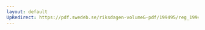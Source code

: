 ```yaml
---
layout: default
UpRedirect: https://pdf.swedeb.se/riksdagen-volumeG-pdf/199495/reg_199495/reg_199495_0421.pdf
---
```

